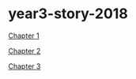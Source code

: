 # year3-story-2018

[Chapter 1](https://gabby202.github.io/year3-story-2018/chapter1)


[Chapter 2](https://gabby202.github.io/year3-story-2018/chapter2)


[Chapter 3](https://gabby202.github.io/year3-story-2018/chapter3)


